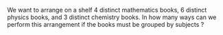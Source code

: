We want to arrange on a shelf 4 distinct mathematics books, 6 distinct physics books, and 3 distinct chemistry books. In how many ways can we perform this arrangement if the books must be grouped by subjects ?